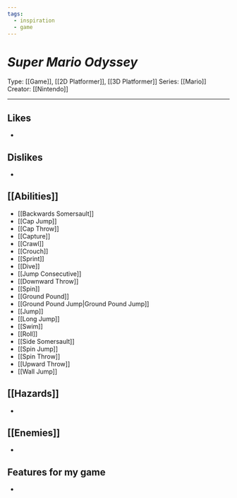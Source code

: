 ```yaml
---
tags:
  - inspiration
  - game
---
```

# _Super Mario Odyssey_

Type: [[Game]], [[2D Platformer]], [[3D Platformer]]
Series: [[Mario]]
Creator: [[Nintendo]]

----




## Likes
* 


## Dislikes
* 
  
## [[Abilities]]
* [[Backwards Somersault]]
* [[Cap Jump]]
* [[Cap Throw]]
* [[Capture]]
* [[Crawl]]
* [[Crouch]]
* [[Sprint]]
* [[Dive]]
* [[Jump Consecutive]]
* [[Downward Throw]]
* [[Spin]]
* [[Ground Pound]]
* [[Ground Pound Jump|Ground Pound Jump]]
* [[Jump]]
* [[Long Jump]]
* [[Swim]]
* [[Roll]]
* [[Side Somersault]]
* [[Spin Jump]]
* [[Spin Throw]]
* [[Upward Throw]]
* [[Wall Jump]]

## [[Hazards]]
* 

## [[Enemies]]
* 

## Features for my game
* 